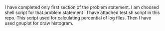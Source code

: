 I have completed only first section of the problem statement. I am choosed shell script for that problem statement . I have attached test.sh script in this repo.  This script used for calculating percential of log files. Then I have used gnuplot for draw histogram.

